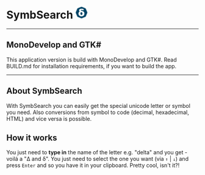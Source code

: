 # SymbSearch ![logo][logo]
***
## MonoDevelop and GTK#
This application version is build with MonoDevelop and GTK#. 
Read BUILD.md for installation requirements, if you want to build the app.

***
## About SymbSearch
With SymbSearch you can easily get the special unicode letter or symbol you need.
Also conversions from symbol to code (decimal, hexadecimal, HTML) and vice versa is possible.

## How it works

You just need to **type in** the name of the letter e.g. "delta" and you get - voilá a "Δ and δ". You just need to select the one you want (via `↑` | `↓`) and press `Enter` and so you have it in your clipboard. Pretty cool, isn't it?!

[logo]: https://github.com/Leun4m/symbsearch/raw/master/style/icon32.png
